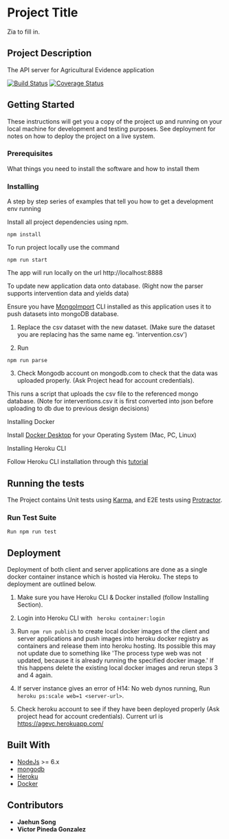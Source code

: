 # Project Title

Zia to fill in.

## Project Description

The API server for Agricultural Evidence application

[![Build Status](https://travis-ci.com/AgriculturalEvidence/mical_server.svg?branch=master)](https://travis-ci.com/AgriculturalEvidence/mical_server)
[![Coverage Status](https://coveralls.io/repos/github/AgriculturalEvidence/mical_server/badge.svg?branch=master)](https://coveralls.io/github/AgriculturalEvidence/mical_server?branch=master)

## Getting Started

These instructions will get you a copy of the project up and running on your local machine for development and testing purposes. See deployment for notes on how to deploy the project on a live system.

### Prerequisites

What things you need to install the software and how to install them

### Installing

A step by step series of examples that tell you how to get a development env running

Install all project dependencies using npm.

```
npm install 
```
To run project locally use the command

```
npm run start
```
The app will run locally on the url http://localhost:8888

To update new application data onto database. (Right now the parser supports intervention data and yields data)

Ensure you have [MongoImport](https://docs.mongodb.com/database-tools/installation/installation/) CLI installed as this application uses it to push datasets into mongoDB database.

1. Replace the csv dataset with the new dataset. (Make sure the dataset you are replacing has the same name eg. 'intervention.csv')

2. Run 

```
npm run parse
```

3. Check Mongodb account on mongodb.com to check that the data was uploaded properly. (Ask Project head for account credentials).

This runs a script that uploads the csv file to the referenced mongo database. (Note for interventions.csv it is first converted into json before uploading to db due to previous design decisions)

Installing Docker

Install [Docker Desktop](https://www.docker.com/products/docker-desktop) for your Operating System (Mac, PC, Linux)

Installing Heroku CLI 

Follow Heroku CLI installation through this [tutorial](https://devcenter.heroku.com/articles/heroku-cli)

## Running the tests

The Project contains Unit tests using [Karma](https://karma-runner.github.io), and E2E tests using [Protractor](http://www.protractortest.org/).

### Run Test Suite

```
Run npm run test
```

## Deployment

Deployment of both client and server applications are done as a single docker container instance which is hosted via Heroku. The steps to deployment are outlined below.

1. Make sure you have Heroku CLI & Docker installed (follow Installing Section).

2. Login into Heroku CLI with ``` heroku container:login```

3. Run ``` npm run publish ``` to create local docker images of the client and server applications and push images into heroku docker registry as containers and release them into heroku hosting. Its possible this may not update due to something like 'The process type web was not updated, because it is already running the specified docker image.' If this happens delete the existing local docker images and rerun steps 3 and 4 again. 

4. If server instance gives an error of H14: No web dynos running, Run ```heroku ps:scale web=1 <server-url>```.  

5. Check heroku account to see if they have been deployed properly (Ask project head for account credentials). Current url is https://agevc.herokuapp.com/

## Built With

* [NodeJs](http://nodejs.org) >= 6.x 
* [mongodb](http://mongodb.org)
* [Heroku](https://www.heroku.com)
* [Docker](https://www.docker.com)

## Contributors

* **Jaehun Song** 
* **Victor Pineda Gonzalez** 
